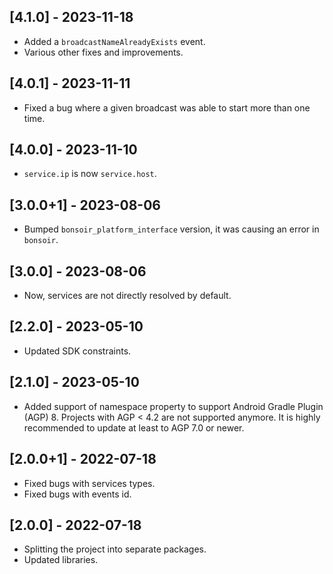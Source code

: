 ## [4.1.0] - 2023-11-18

* Added a `broadcastNameAlreadyExists` event.
* Various other fixes and improvements.

## [4.0.1] - 2023-11-11

* Fixed a bug where a given broadcast was able to start more than one time.

## [4.0.0] - 2023-11-10

* `service.ip` is now `service.host`.

## [3.0.0+1] - 2023-08-06

* Bumped `bonsoir_platform_interface` version, it was causing an error in `bonsoir`.

## [3.0.0] - 2023-08-06

* Now, services are not directly resolved by default.

## [2.2.0] - 2023-05-10

* Updated SDK constraints.

## [2.1.0] - 2023-05-10

* Added support of namespace property to support Android Gradle Plugin (AGP) 8. Projects with AGP < 4.2 are not supported anymore. It is highly recommended to update at least to AGP 7.0 or newer.

## [2.0.0+1] - 2022-07-18

* Fixed bugs with services types.
* Fixed bugs with events id.

## [2.0.0] - 2022-07-18

* Splitting the project into separate packages.
* Updated libraries.